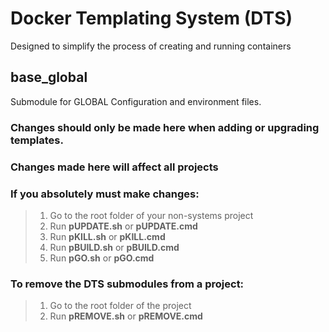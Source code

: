 # Docker Templating System (DTS)
Designed to simplify the process of creating and running containers

## base_global

Submodule for GLOBAL Configuration and environment files.  

### Changes should only be made here when adding or upgrading templates.

### Changes made here will affect all projects 

### If you absolutely must make changes:
> 1. Go to the root folder of your non-systems project
> 2. Run **pUPDATE.sh** or **pUPDATE.cmd**
> 3. Run **pKILL.sh** or **pKILL.cmd**
> 4. Run **pBUILD.sh** or **pBUILD.cmd**
> 5. Run **pGO.sh** or **pGO.cmd**

### To remove the DTS submodules from a project:
> 1. Go to the root folder of the project
> 2. Run **pREMOVE.sh** or **pREMOVE.cmd**
